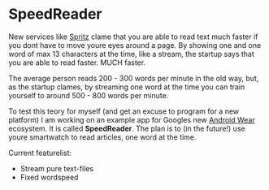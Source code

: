 SpeedReader
===========
New services like [Spritz](http://www.spritzinc.com/) clame that you are able to read text much faster if you dont have to move
youre eyes around a page. By showing one and one word of max 13 characters at the time, like a stream, the startup says that you are able to read
faster. MUCH faster. 

The average person reads 200 - 300 words per minute in the old way, but, as the startup clames, by streaming one word at the time
you can train yourself to around 500 - 800 words per minute.

To test this teory for myself (and get an excuse to program for a new platform) I am working on an example app for Googles new [Android
Wear](https://developer.android.com/wear/index.html) ecosystem. It is called **SpeedReader**. The plan is to (in the future!) use
youre smartwatch to read articles, one word at the time.

Current featurelist: 

- Stream pure text-files
- Fixed wordspeed
 
